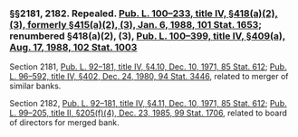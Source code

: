 ### §§2181, 2182. Repealed. [Pub. L. 100–233, title IV, §418(a)(2), (3), formerly §415(a)(2), (3), Jan. 6, 1988, 101 Stat. 1653](/statviewer.htm?volume=101&page=1653); renumbered §418(a)(2), (3), [Pub. L. 100–399, title IV, §409(a), Aug. 17, 1988, 102 Stat. 1003](/statviewer.htm?volume=102&page=1003) ###

Section 2181, [Pub. L. 92–181, title IV, §4.10, Dec. 10, 1971, 85 Stat. 612](/statviewer.htm?volume=85&page=612); [Pub. L. 96–592, title IV, §402, Dec. 24, 1980, 94 Stat. 3446](/statviewer.htm?volume=94&page=3446), related to merger of similar banks.

Section 2182, [Pub. L. 92–181, title IV, §4.11, Dec. 10, 1971, 85 Stat. 612](/statviewer.htm?volume=85&page=612); [Pub. L. 99–205, title II, §205(f)(4), Dec. 23, 1985, 99 Stat. 1706](/statviewer.htm?volume=99&page=1706), related to board of directors for merged bank.